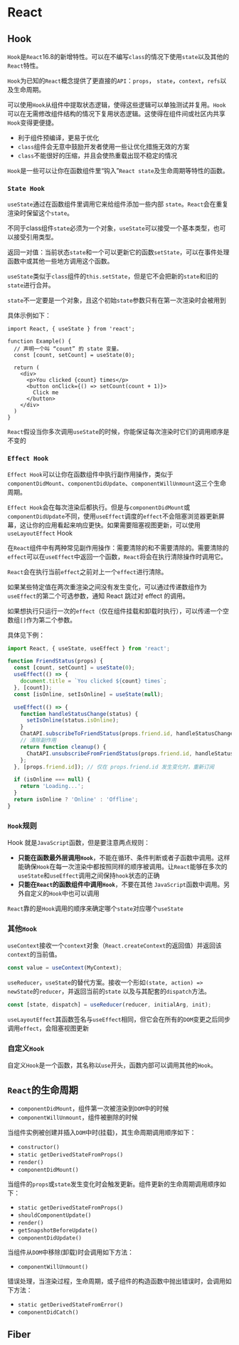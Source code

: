 # React

## Hook

`Hook`是`React`16.8的新增特性。可以在不编写`class`的情况下使用`state`以及其他的`React`特性。

`Hook`为已知的`React`概念提供了更直接的`API`：`props`， `state`，`context`，`refs`以及生命周期。

可以使用`Hook`从组件中提取状态逻辑，使得这些逻辑可以单独测试并复用。`Hook`可以在无需修改组件结构的情况下复用状态逻辑。这使得在组件间或社区内共享`Hook`变得更便捷。

* 利于组件预编译，更易于优化
* `class`组件会无意中鼓励开发者使用一些让优化措施无效的方案
* `class`不能很好的压缩，并且会使热重载出现不稳定的情况

`Hook`是一些可以让你在函数组件里“钩入”`React state`及生命周期等特性的函数。

### `State Hook`

`useState`通过在函数组件里调用它来给组件添加一些内部 `state`。`React`会在重复渲染时保留这个`state`。

不同于class组件`state`必须为一个对象，`useState`可以接受一个基本类型，也可以接受引用类型。

返回一对值：当前状态`state`和一个可以更新它的函数`setState`，可以在事件处理函数中或其他一些地方调用这个函数。

`useState`类似于`class`组件的`this.setState`，但是它不会把新的`state`和旧的`state`进行合并。

`state`不一定要是一个对象，且这个初始`state`参数只有在第一次渲染时会被用到

具体示例如下：

```
import React, { useState } from 'react';

function Example() {
  // 声明一个叫 “count” 的 state 变量。
  const [count, setCount] = useState(0);

  return (
    <div>
      <p>You clicked {count} times</p>
      <button onClick={() => setCount(count + 1)}>
        Click me
      </button>
    </div>
  )
}
```

`React`假设当你多次调用`useState`的时候，你能保证每次渲染时它们的调用顺序是不变的

### `Effect Hook`

`Effect Hook`可以让你在函数组件中执行副作用操作，类似于`componentDidMount`、`componentDidUpdate`、`componentWillUnmount`这三个生命周期。

`Effect Hook`会在每次渲染后都执行。但是与`componentDidMount`或`componentDidUpdate`不同，使用`useEffect`调度的`effect`不会阻塞浏览器更新屏幕，这让你的应用看起来响应更快。如果需要阻塞视图更新，可以使用`useLayoutEffect` Hook

在`React`组件中有两种常见副作用操作：需要清除的和不需要清除的。需要清除的`effect`可以在`useEffect`中返回一个函数，`React`将会在执行清除操作时调用它。

`React`会在执行当前`effect`之前对上一个`effect`进行清除。

如果某些特定值在两次重渲染之间没有发生变化，可以通过传递数组作为`useEffect`的第二个可选参数，通知 React 跳过对 effect 的调用。

如果想执行只运行一次的`effect`（仅在组件挂载和卸载时执行），可以传递一个空数组`[]`作为第二个参数。

具体见下例：

```js
import React, { useState, useEffect } from 'react';

function FriendStatus(props) {
  const [count, setCount] = useState(0);
  useEffect(() => {
    document.title = `You clicked ${count} times`;
  }, [count]);
  const [isOnline, setIsOnline] = useState(null);

  useEffect(() => {
    function handleStatusChange(status) {
      setIsOnline(status.isOnline);
    }
    ChatAPI.subscribeToFriendStatus(props.friend.id, handleStatusChange);
    // 清除副作用
    return function cleanup() {
      ChatAPI.unsubscribeFromFriendStatus(props.friend.id, handleStatusChange);
    };
  }, [props.friend.id]); // 仅在 props.friend.id 发生变化时，重新订阅

  if (isOnline === null) {
    return 'Loading...';
  }
  return isOnline ? 'Online' : 'Offline';
}
```

### `Hook`规则

Hook 就是`JavaScript`函数，但是要注意两点规则：

* **只能在函数最外层调用`Hook`**，不能在循环、条件判断或者子函数中调用。这样能确保`Hook`在每一次渲染中都按照同样的顺序被调用。让`React`能够在多次的`useState`和`useEffect`调用之间保持`hook`状态的正确
* **只能在`React`的函数组件中调用`Hook`**，不要在其他 `JavaScript`函数中调用。另外自定义的`Hook`中也可以调用

`React`靠的是`Hook`调用的顺序来确定哪个`state`对应哪个`useState`

### 其他`Hook`

`useContext`接收一个`context`对象（`React.createContext`的返回值）并返回该`context`的当前值。

```js
const value = useContext(MyContext);
```

`useReducer`，`useState`的替代方案。接收一个形如`(state, action) => newState`的`reducer`，并返回当前的`state` 以及与其配套的`dispatch`方法。

```js
const [state, dispatch] = useReducer(reducer, initialArg, init);
```

`useLayoutEffect`其函数签名与`useEffect`相同，但它会在所有的`DOM`变更之后同步调用`effect`，会阻塞视图更新

### 自定义`Hook`

自定义`Hook`是一个函数，其名称以`use`开头，函数内部可以调用其他的`Hook`。

## `React`的生命周期

* `componentDidMount`，组件第一次被渲染到`DOM`中的时候
* `componentWillUnmount`，组件被删除的时候

当组件实例被创建并插入`DOM`中时(挂载)，其生命周期调用顺序如下：

* `constructor()`
* `static getDerivedStateFromProps()`
* `render()`
* `componentDidMount()`

当组件的`props`或`state`发生变化时会触发更新。组件更新的生命周期调用顺序如下：

* `static getDerivedStateFromProps()`
* `shouldComponentUpdate()`
* `render()`
* `getSnapshotBeforeUpdate()`
* `componentDidUpdate()`

当组件从`DOM`中移除(卸载)时会调用如下方法：

* `componentWillUnmount()`

错误处理，当渲染过程，生命周期，或子组件的构造函数中抛出错误时，会调用如下方法：

* `static getDerivedStateFromError()`
* `componentDidCatch()`

## Fiber